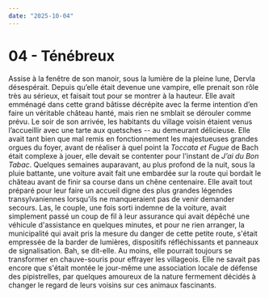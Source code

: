 ```yaml
---
date: "2025-10-04"
---
```


# 04 - Ténébreux

Assise à la fenêtre de son manoir, sous la lumière de la pleine lune, Dervla désespérait. Depuis qu’elle était devenue une vampire, elle prenait son rôle très au sérieux, et faisait tout pour se montrer à la hauteur. Elle avait emménagé dans cette grand bâtisse décrépite avec la ferme intention d’en faire un véritable château hanté, mais rien ne smblait se dérouler comme prévu. Le soir de son arrivée, les habitants du village voisin étaient venus l’accueillir avec une tarte aux quetsches -- au demeurant délicieuse. Elle avait tant bien que mal remis en fonctionnement les majestueuses grandes orgues du foyer, avant de réaliser à quel point la _Toccata et Fugue_ de Bach était complexe à jouer, elle devait se contenter pour l'instant de _J’ai du Bon Tabac_. Quelques semaines auparavant, au plus profond de la nuit, sous la pluie battante, une voiture avait fait une embardée sur la route qui bordait le château avant de finir sa course dans un chêne centenaire. Elle avait tout préparé pour leur faire un accueil digne des plus grandes légendes transylvaniennes lorsqu'ils ne manqueraient pas de venir demander secours. Las, le couple, une fois sorti indemne de la voiture, avait simplement passé un coup de fil à leur assurance qui avait dépêché une véhicule d'assistance en quelques minutes, et pour ne rien arranger, la municipalité qui avait pris la mesure du danger de cette petite route, s'était empressée de la barder de lumières, dispositifs réfléchissants et panneaux de signalisation. Bah, se dit-elle. Au moins, elle pourrait toujours se transformer en chauve-souris pour effrayer les villageois. Elle ne savait pas encore que s'était montée le jour-même une association locale de défense des pipistrelles, par quelques amoureux de la nature fermement décidés à changer le regard de leurs voisins sur ces animaux fascinants.
